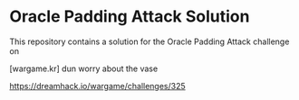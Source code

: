 # Oracle Padding Attack Solution

This repository contains a solution for the Oracle Padding Attack challenge on 

[wargame.kr] dun worry about the vase

https://dreamhack.io/wargame/challenges/325

